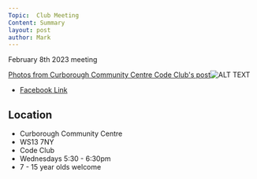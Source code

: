 ```yaml
---
Topic:  Club Meeting
Content: Summary
layout: post
author: Mark
---
```

February 8th 2023 meeting

[Photos from Curborough Community Centre Code Club's post](https://www.facebook.com/720665616418529/posts/698970861921338)![ALT TEXT](https://scontent.fbhx6-1.fna.fbcdn.net/v/t39.30808-6/328254691_3284154465169559_2274310479871101387_n.jpg?stp=dst-jpg_p720x720&_nc_cat=107&ccb=1-7&_nc_sid=5f2048&_nc_ohc=KD0RECLEJ98AX8c83VZ&_nc_ht=scontent.fbhx6-1.fna&edm=AKK4YLsEAAAA&oh=00_AfBPV0Dl-0Xq5WK70WDXJiGWzbHIZUrB_0a-Fkl-9hQIYA&oe=652B7044)

* [Facebook Link](https://www.facebook.com/720665616418529/posts/698970861921338)

## Location

* Curborough Community Centre
* WS13 7NY
* Code Club
* Wednesdays 5:30 - 6:30pm
* 7 - 15 year olds welcome

